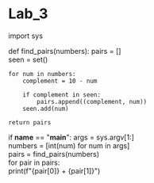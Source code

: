 # Lab_3
import sys

def find_pairs(numbers):
    pairs = []     
    seen = set()   

    for num in numbers:   
        complement = 10 - num   

        if complement in seen:  
            pairs.append((complement, num))   
        seen.add(num)  

    return pairs


if __name__ == "__main__":
    args = sys.argv[1:]  
    numbers = [int(num) for num in args]  
    pairs = find_pairs(numbers)  
    for pair in pairs:   
        print(f"{pair[0]} + {pair[1]}")
